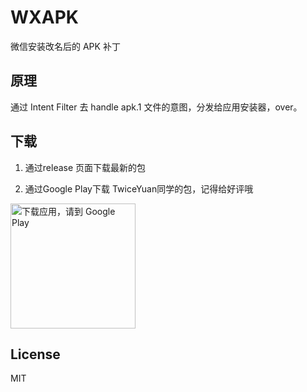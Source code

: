 # WXAPK

微信安装改名后的 APK 补丁

## 原理

通过 Intent Filter 去 handle apk.1 文件的意图，分发给应用安装器，over。

## 下载

1. 通过release 页面下载最新的包 

2. 通过Google Play下载 TwiceYuan同学的包，记得给好评哦
<a href='https://play.google.com/store/apps/details?id=com.twiceyuan.wxapk'>
  <img alt='下载应用，请到 Google Play' src='https://play.google.com/intl/en_us/badges/images/generic/zh-cn_badge_web_generic.png' width='200px' />
</a>

## License 

MIT
